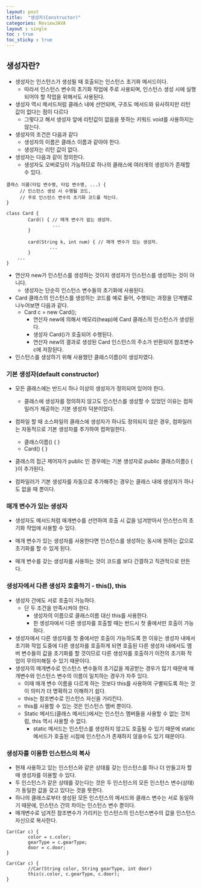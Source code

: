 ```yaml
---
layout: post
title:  "생성자(Constructor)"
categories: ReviewJAVA
layout : single
toc : true 
toc_sticky : true
---
```


## 생성자란?

- 생성자는 인스턴스가 생성될 때 호출되는 인스턴스 초기화 메서드이다.
  - 따라서 인스턴스 변수의 초기화 작업에 주로 사용되며, 인스턴스 생성 시에 실행되어야 할 작업을 위해서도 사용된다.
- 생성자 역시 메서드처럼 클래스 내에 선언되며, 구조도 메서드와 유사하지만 리턴 값이 없다는 점이 다르다
  - 그렇다고 해서 생성자 앞에 리턴값이 없음을 뜻하는 키워드 void를 사용하지는 않는다.
- 생성자의 조건은 다음과 같다
  - 생성자의 이름은 클래스 이름과 같아야 한다.
  - 생성자는 리턴 값이 없다.
- 생성자는 다음과 같이 정의한다.
  - 생성자도 오버로딩이 가능하므로 하나의 클래스에 여러개의 생성자가 존재할 수 있다.

```
클래스 이름(타입 변수명, 타입 변수명, ...) {
	 // 인스턴스 생성 시 수행될 코드,
	 // 주로 인스턴스 변수의 초기화 코드를 적는다.
}

class Card {
		Card() { // 매개 변수가 없는 생성자.
				 ...
		}
		
		card(String k, int num) { // 매개 변수가 있는 생성자.
				...
		}
	...
}
```

- 연산자 new가 인스턴스를 생성하는 것이지 생성자가 인스턴스를 생성하는 것이 아니다.
  - 생성자는 단순히 인스턴스 변수들의 초기화에 사용된다.
- Card 클래스의 인스턴스를 생성하는 코드를 예로 들어, 수행되는 과정을 단계별로 나누어보면 다음과 같다.
  - Card c = new Card();
    - 연산자 new에 의해서 메모리(heap)에 Card 클래스의 인스턴스가 생성된다.
    - 생성자 Card()가 호출되어 수행된다.
    - 연산자 new의 결과로 생성된 Card 인스턴스의 주소가 반환되어 참조변수 c에 저장된다.
- 인스턴스를 생성하기 위해 사용했던 클래스이름()이 생성자였다.



### 기본 생성자(default constructor)

- 모든 클래스에는 반드시 하나 이상의 생성자가 정의되어 있어야 한다.
  - 클래스에 생성자를 정의하지 않고도 인스턴스를 생성할 수 있었던 이유는 컴파일러가 제공하는 기본 생성자 덕분이었다.

- 컴파일 할 때 소스파일의 클래스에 생성자가 하나도 정의되지 않은 경우, 컴파일러는 자동적으로 기본 생성자를 추가하여 컴파일한다.
  - 클래스이름() { }
  - Card() { }
- 클래스의 접근 제어자가 public 인 경우에는 기본 생성자로 public 클래스이름() { }이 추가된다.
- 컴파일러가 기본 생성자를 자동으로 추가해주는 경우는 클래스 내에 생성자가 하나도 없을 때 뿐이다.



### 매개 변수가 있는 생성자

- 생성자도 메서드처럼 매개변수를 선언하여 호출 시 값을 넘겨받아서 인스턴스의 초기화 작업에 사용할 수 있다.

- 매개 변수가 있는 생성자를 사용한다면 인스턴스를 생성하는 동시에 원하는 값으로 초기화를 할 수 있게 된다.
- 매개 변수를 갖는 생성자를 사용하는 것이 코드를 보다 간결하고 직관적으로 만든다.



### 생성자에서 다른 생성자 호출하기 - this(), this

- 생성자 간에도 서로 호출이 가능하다.
  - 단 두 조건을 만족시켜야 한다.
    - 생성자의 이름으로 클래스이름 대신 this를 사용한다.
    - 한 생성자에서 다른 생성자를 호출할 때는 반드시 첫 줄에서만 호출이 가능하다.
- 생성자에서 다른 생성자를 첫 줄에서만 호출이 가능하도록 한 이유는 생성자 내에서 초기화 작업 도중에 다른 생성자를 호출하게 되면 호출된 다른 생성자 내에서도 멤버 변수들의 값을 초기화를 할 것이므로 다른 생성자를 호출하기 이전의 초기화 작업이 무의미해질 수 있기 때문이다.
- 생성자의 매개변수로 인스턴스 변수들의 초기값을 제공받는 경우가 많기 때문에 매개변수와 인스턴스 변수의 이름이 일치하는 경우가 자주 있다.
  - 이때 매개 변수 이름을 다르게 하는 것보다 this를 사용하여 구별되도록 하는 것이 의미가 더 명확하고 이해하기 쉽다.
  - this는 참조변수로 인스턴스 자신을 가리킨다. 
  - this를 사용할 수 있는 것은 인스턴스 멤버 뿐이다.
  - Static 메서드(클래스 메서드)에서는 인스턴스 멤버들을 사용할 수 없는 것처럼, this 역시 사용할 수 없다.
    - static 메서드는 인스턴스를 생성하지 않고도 호출될 수 있기 때문에 static메서드가 호출된 시점에 인스턴스가 존재하지 않을수도 있기 때문이다.



### 생성자를 이용한 인스턴스의 복사

- 현재 사용하고 있는 인스턴스와 같은 상태를 갖는 인스턴스를 하나 더 만들고자 할 때 생성자를 이용할 수 있다.
- 두 인스턴스가 같은 상태를 갖는다는 것은 두 인스턴스의 모든 인스턴스 변수(상태)가 동일한 값을 갖고 있다는 것을 뜻한다.
- 하나의 클래스로부터 생성된 모든 인스턴스의 메서드와 클래스 변수는 서로 동일하기 때문에, 인스턴스 간의 차이는 인스턴스 변수 뿐이다.
- 매개변수로 넘겨진 참조변수가 가리키는 인스턴스의 인스턴스변수의 값을 인스턴스 자신으로 복사한다.

```
Car(Car c) {
		color = c.color;
		gearType = c.gearType;
		door = c.door;
}

Car(Car c) {
		//Car(String color, String gearType, int door)
		this(c.color, c.gearType, c.door);
}
```


